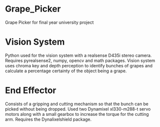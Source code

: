 # Grape_Picker #
Grape Picker for final year university project

# Vision System
Python used for the vision system with a realsense D435i stereo camera.
Requires pyrealsense2, numpy, opencv and math packages.
Vision system uses chroma key and depth perception to identify bunches of grapes and calculate a percentage certainty of the object being a grape.

# End Effector
Consists of a gripping and cutting mechanism so that the bunch can be picked without being dropped.
Used two Dynamixel xl330-m288-t servo motors along with a small gearbox to increase the torque for the cutting arm.
Requires the Dynalixelshield package.
